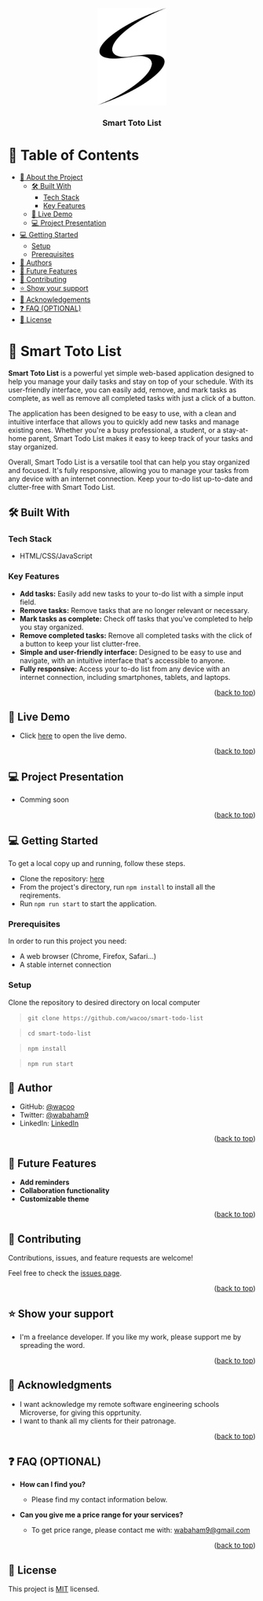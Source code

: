 <a name="readme-top"></a>

<!-- 
HOW TO USE:
This is an example of how you may give instructions on setting up your project locally.

Modify this file to match your project and remove sections that don't apply.

REQUIRED SECTIONS:
- Table of Contents
- About the Project
  - Built With
  - Live Demo
- Getting Started
- Authors
- Future Features
- Contributing
- Show your support
- Acknowledgements
- License

OPTIONAL SECTIONS:
- FAQ

After you're finished please remove all the comments and instructions!
-->

<div align="center">
  <!-- You are encouraged to replace this logo with your own! Otherwise you can also remove it. -->
  <img src="src/images/s_logo.png" alt="logo" width="140"  height="auto" />
  <br/>

  <h3><b>Smart Toto List</b></h3>

</div>


# 📗 Table of Contents

- [📖 About the Project](#about-project)
  - [🛠 Built With](#built-with)
    - [Tech Stack](#tech-stack)
    - [Key Features](#key-features)
  - [🚀 Live Demo](#live-demo)
  - [💻 Project Presentation](#presentation)
- [💻 Getting Started](#getting-started)
  - [Setup](#setup)
  - [Prerequisites](#prerequisites)
- [👥 Authors](#authors)
- [🔭 Future Features](#future-features)
- [🤝 Contributing](#contributing)
- [⭐️ Show your support](#support)
- [🙏 Acknowledgements](#acknowledgements)
- [❓ FAQ (OPTIONAL)](#faq)
- [📝 License](#license)

<!-- PROJECT DESCRIPTION  -->

# 📖 Smart Toto List <a name="about-project"></a>

**Smart Toto List** is a powerful yet simple web-based application designed to help you manage your daily tasks and stay on top of your schedule. With its user-friendly interface, you can easily add, remove, and mark tasks as complete, as well as remove all completed tasks with just a click of a button. 

The application has been designed to be easy to use, with a clean and intuitive interface that allows you to quickly add new tasks and manage existing ones. Whether you're a busy professional, a student, or a stay-at-home parent, Smart Todo List makes it easy to keep track of your tasks and stay organized.

Overall, Smart Todo List is a versatile tool that can help you stay organized and focused. It's fully responsive, allowing you to manage your tasks from any device with an internet connection. Keep your to-do list up-to-date and clutter-free with Smart Todo List.

## 🛠 Built With <a name="built-with"></a>

### Tech Stack <a name="tech-stack"></a>
- HTML/CSS/JavaScript


<!-- Features -->

### Key Features <a name="key-features"></a>
- **Add tasks:** Easily add new tasks to your to-do list with a simple input field.
- **Remove tasks:** Remove tasks that are no longer relevant or necessary.
- **Mark tasks as complete:** Check off tasks that you've completed to help you stay organized.
- **Remove completed tasks:** Remove all completed tasks with the click of a button to keep your list clutter-free.
- **Simple and user-friendly interface:** Designed to be easy to use and navigate, with an intuitive interface that's accessible to anyone.
- **Fully responsive:** Access your to-do list from any device with an internet connection, including smartphones, tablets, and laptops.

<p align="right">(<a href="#readme-top">back to top</a>)</p>

<!-- LIVE DEMO  -->

## 🚀 Live Demo <a name="live-demo"></a>
- Click <a href="https://wacoo.github.io/smart-todo-list/dist/index.html">here</a> to open the live demo.
<p align="right">(<a href="#readme-top">back to top</a>)</p>

## 💻 Project Presentation <a name="presentation"></a>
<!-- - Click <a href="link-here">here</a> to open the presentation. -->
- Comming soon
<p align="right">(<a href="#readme-top">back to top</a>)</p>
<!-- GETTING STARTED -->

## 💻 Getting Started <a name="getting-started"></a>
To get a local copy up and running, follow these steps.
- Clone the repository: <a href="https://github.com/wacoo/smart-todo-list">here</a>
- From the project's directory, run `npm install` to install all the reqirements.
- Run `npm run start` to start the application. 

### Prerequisites

In order to run this project you need:
- A web browser (Chrome, Firefox, Safari...)
- A stable internet connection

### Setup
Clone the repository to desired directory on local computer
> `git clone https://github.com/wacoo/smart-todo-list`

> `cd smart-todo-list`

> `npm install`

> `npm run start`

## 👥 Author <a name="authors"></a>
- GitHub: [@wacoo](https://github.com/wacoo)
- Twitter: [@wabaham9](https://twitter.com/wabaham9)
- LinkedIn: [LinkedIn](https://linkedin.com/in/wondmagegn-abriham-b867289a)

<p align="right">(<a href="#readme-top">back to top</a>)</p>

<!-- FUTURE FEATURES -->

## 🔭 Future Features <a name="future-features"></a>
- **Add reminders**
- **Collaboration functionality**
- **Customizable theme**

<p align="right">(<a href="#readme-top">back to top</a>)</p>

<!-- CONTRIBUTING -->

## 🤝 Contributing <a name="contributing"></a>

Contributions, issues, and feature requests are welcome!

Feel free to check the [issues page](../../issues/).

<p align="right">(<a href="#readme-top">back to top</a>)</p>

<!-- SUPPORT -->

## ⭐️ Show your support <a name="support"></a>

- I'm a freelance developer. If you like my work, please support me by spreading the word.

<p align="right">(<a href="#readme-top">back to top</a>)</p>

<!-- ACKNOWLEDGEMENTS -->

## 🙏 Acknowledgments <a name="acknowledgements"></a>
- I want acknowledge my remote software engineering schools Microverse, for giving this opprtunity.
- I want to thank all my clients for their patronage.

<p align="right">(<a href="#readme-top">back to top</a>)</p>

<!-- FAQ (optional) -->

## ❓ FAQ (OPTIONAL) <a name="faq"></a>
- **How can I find you?**

  - Please find my contact information below.

- **Can you give me a price range for your services?**

  - To get price range, please contact me with: wabaham9@gmail.com

<p align="right">(<a href="#readme-top">back to top</a>)</p>

<!-- LICENSE -->

## 📝 License <a name="license"></a>

This project is [MIT](MIT.md) licensed.
